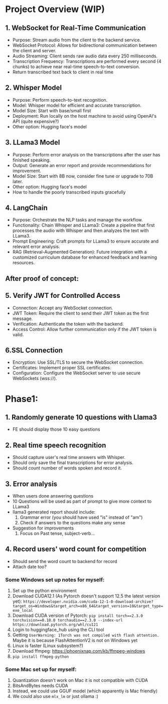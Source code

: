 # Project Overview (WIP)
## 1. WebSocket for Real-Time Communication
- Purpose: Stream audio from the client to the backend service.
- WebSocket Protocol: Allows for bidirectional communication between the client and server.
- Audio Streaming: Client sends raw audio data every 250 milliseconds.
- Transcription Frequency: Transcriptions are performed every second (4 chunks) to achieve near real-time speech-to-text conversion.
- Return transcribed text back to client in real time

## 2. Whisper Model 
- Purpose: Perform speech-to-text recognition.
- Model: Whisper model for efficient and accurate transcription.
- Model Size: Start with base/small first
- Deployment: Run locally on the host machine to avoid using OpenAI's API (quite expensive?)
- Other option: Hugging face's model

## 3. LLama3 Model
- Purpose: Perform error analysis on the transcriptions after the user has finished speaking.
- Output: Generate an error report and provide recommendations for improvement.
- Model Size: Start with 8B now, consider fine tune or upgrade to 70B later.
- Other option: Hugging face's model
- How to handle the poorly transcribed inputs gracefully

## 4. LangChain
- Purpose: Orchestrate the NLP tasks and manage the workflow.
- Functionality: Chain Whisper and LLama3: Create a pipeline that first processes the audio with Whisper and then analyzes the text with LLama3.
- Prompt Engineering: Craft prompts for LLama3 to ensure accurate and relevant error analysis.
- RAG (Retrieval-Augmented Generation): Future integration with a customized curriculum database for enhanced feedback and learning resources.


## After proof of concept:
## 5. Verify JWT for Controlled Access
- Connection: Accept any WebSocket connection.
- JWT Token: Require the client to send their JWT token as the first message.
- Verification: Authenticate the token with the backend.
- Access Control: Allow further communication only if the JWT token is valid.

## 6.SSL Connection
- Encryption: Use SSL/TLS to secure the WebSocket connection.
- Certificates: Implement proper SSL certificates.
- Configuration: Configure the WebSocket server to use secure WebSockets (wss://).


# Phase1:
## 1. Randomly generate 10 questions with Llama3
- FE should display those 10 easy questions

## 2. Real time speech recognition
- Should capture user's real time answers with Whisper.
- Should only save the final transcriptions for error analysis.
- Should count number of words spoken and record it.

## 3. Error analysis
- When users done answering questions
- 10 Questions will be used as part of prompt to give more context to LLama3
- llama3 generated report should include: 
  1. Grammar error (you should have used "is" instead of "am")
  2. Check if answers to the questions make any sense
- Suggestion for improvements
  1. Focus on Past tense, subject-verb...

## 4. Record users' word count for competition
- Should send the word count to backend for record
- Attach date too?


### Some Windows set up notes for myself:
1. Set up the python environment
2. Download CUDA12.1 (As Pytorch doesn't support 12.5 the latest version yet): ```https://developer.nvidia.com/cuda-12-1-0-download-archive?target_os=Windows&target_arch=x86_64&target_version=10&target_type=exe_local```
3. Download CUDA version of Pytorch: ```pip install torch==2.3.0 torchvision==0.18.0 torchaudio==2.3.0 --index-url https://download.pytorch.org/whl/cu121```
4. Login to huggingface_hub using the CLI tool
5. Getting ```UserWarning: 1Torch was not compiled with flash attention.``` Maybe it is because FlashAttentionV2 is not on Windows yet
6. Linux is faster (Linux subsystem?)
7. Download ffmpeg: https://phoenixnap.com/kb/ffmpeg-windows
8. `pip install ffmpeg-python`

### Some Mac set up for myself:
1. Quantization doesn't work on Mac it is not compatible with CUDA
2. BitsAndBytes needs CUDA
3. Instead, we could use GGUF model (which apparently is Mac friendly)
4. We could also use `mlx_lm` or just ollama :)